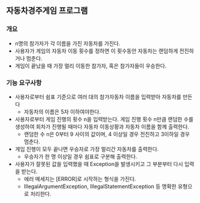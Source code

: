 ## 자동차경주게임 프로그램

### 개요
* n명의 참가자가 각 이름을 가진 자동차를 가진다.
* 사용자가 게임의 자동차 이동 횟수를 정하면 이 횟수동안 자동차는 랜덤하게 전진하거나 멈춘다.
* 게임이 끝났을 때 가장 멀리 이동한 참가자, 혹은 참가자들이 우승한다.

### 기능 요구사항
* 사용자로부터 쉼표 기준으로 여러 대의 참가자동차 이름을 입력받아 자동차를 만든다
  * 자동차의 이름은 5자 이하여야한다.
* 사용자로부터 게임 진행의 횟수 n을 입력받는다. 게임 진행 횟수 n만큼 랜덤한 수를 생성하여 회차가 진행될 때마다 자동차 이동상황과 자동차 이름을 함께 출력한다.
  * 랜덤한 수 n은 0부터 9 사이의 값이며, 4 이상일 경우 전진하고 3이하일 경우 멈춘다.
* 게임 진행이 모두 끝나면 우승자로 가장 멀리간 자동차를 출력한다.
  * 우승자가 한 명 이상일 경우 쉼표로 구분해 출력한다.
* 사용자가 잘못된 값을 입력했을 때 Exception을 발생시키고 그 부분부터 다시 입력을 받는다.
  * 에러 메세지는 [ERROR]로 시작하는 형식을 가진다.
  * IllegalArgumentException, IllegalStatementException 등 명확한 유형으로 처리한다.